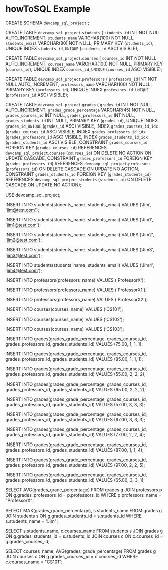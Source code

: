# howToSQL Example


CREATE SCHEMA `devcamp_sql_project` ;

CREATE TABLE `devcamp_sql_project`.`students` (
  `students_id` INT NOT NULL AUTO_INCREMENT,
  `students_name` VARCHAR(100) NOT NULL,
  `students_email` VARCHAR(80) NOT NULL,
  PRIMARY KEY (`students_id`),
  UNIQUE INDEX `students_id_UNIQUE` (`students_id` ASC) VISIBLE);
  
CREATE TABLE `devcamp_sql_project`.`courses` (
  `courses_id` INT NOT NULL AUTO_INCREMENT,
  `courses_name` VARCHAR(100) NOT NULL,
  PRIMARY KEY (`courses_id`),
  UNIQUE INDEX `courses_id_UNIQUE` (`courses_id` ASC) VISIBLE);

CREATE TABLE `devcamp_sql_project`.`professors` (
  `professors_id` INT NOT NULL AUTO_INCREMENT,
  `professors_name` VARCHAR(100) NOT NULL,
  PRIMARY KEY (`professors_id`),
  UNIQUE INDEX `professors_id_UNIQUE` (`professors_id` ASC) VISIBLE);
  
CREATE TABLE `devcamp_sql_project`.`grades` (
  `grades_id` INT NOT NULL AUTO_INCREMENT,
  `grades_grade_percentage` VARCHAR(45) NOT NULL,
  `grades_courses_id` INT NULL,
  `grades_professors_id` INT NULL,
  `grades_students_id` INT NULL,
  PRIMARY KEY (`grades_id`),
  UNIQUE INDEX `grades_id_UNIQUE` (`grades_id` ASC) VISIBLE,
  INDEX `grades_courses_id_idx` (`grades_courses_id` ASC) VISIBLE,
  INDEX `grades_professors_id_idx` (`grades_professors_id` ASC) VISIBLE,
  INDEX `grades_students_id_idx` (`grades_students_id` ASC) VISIBLE,
  CONSTRAINT `grades_courses_id`
    FOREIGN KEY (`grades_courses_id`)
    REFERENCES `devcamp_sql_project`.`courses` (`courses_id`)
    ON DELETE NO ACTION
    ON UPDATE CASCADE,
  CONSTRAINT `grades_professors_id`
    FOREIGN KEY (`grades_professors_id`)
    REFERENCES `devcamp_sql_project`.`professors` (`professors_id`)
    ON DELETE CASCADE
    ON UPDATE NO ACTION,
  CONSTRAINT `grades_students_id`
    FOREIGN KEY (`grades_students_id`)
    REFERENCES `devcamp_sql_project`.`students` (`students_id`)
    ON DELETE CASCADE
    ON UPDATE NO ACTION);


USE devcamp_sql_project;

INSERT INTO students(students_name, students_email)
VALUES ('Jim', 'jim@test.com');

INSERT INTO students(students_name, students_email)
VALUES ('Jim1', 'jim1@test.com');

INSERT INTO students(students_name, students_email)
VALUES ('Jim2', 'jim2@test.com');

INSERT INTO students(students_name, students_email)
VALUES ('Jim3', 'jim3@test.com');

INSERT INTO students(students_name, students_email)
VALUES ('Jim4', 'jim4@test.com');

INSERT INTO professors(professors_name)
VALUES ('ProfessorX');

INSERT INTO professors(professors_name)
VALUES ('ProfessorX1');

INSERT INTO professors(professors_name)
VALUES ('ProfessorX2');

INSERT INTO courses(courses_name)
VALUES ('CS101');

INSERT INTO courses(courses_name)
VALUES ('CS102');

INSERT INTO courses(courses_name)
VALUES ('CS103');

INSERT INTO grades(grades_grade_percentage, grades_courses_id, grades_professors_id, grades_students_id)
VALUES (75.00, 1, 1, 1);

INSERT INTO grades(grades_grade_percentage, grades_courses_id, grades_professors_id, grades_students_id)
VALUES (85.00, 1, 1, 1);

INSERT INTO grades(grades_grade_percentage, grades_courses_id, grades_professors_id, grades_students_id)
VALUES (55.00, 2, 2, 2);

INSERT INTO grades(grades_grade_percentage, grades_courses_id, grades_professors_id, grades_students_id)
VALUES (65.00, 2, 2, 2);

INSERT INTO grades(grades_grade_percentage, grades_courses_id, grades_professors_id, grades_students_id)
VALUES (57.00, 3, 3, 3);

INSERT INTO grades(grades_grade_percentage, grades_courses_id, grades_professors_id, grades_students_id)
VALUES (67.00, 3, 3, 3);

INSERT INTO grades(grades_grade_percentage, grades_courses_id, grades_professors_id, grades_students_id)
VALUES (77.00, 2, 2, 4);

INSERT INTO grades(grades_grade_percentage, grades_courses_id, grades_professors_id, grades_students_id)
VALUES (87.00, 1, 1, 4);

INSERT INTO grades(grades_grade_percentage, grades_courses_id, grades_professors_id, grades_students_id)
VALUES (97.00, 2, 2, 5);

INSERT INTO grades(grades_grade_percentage, grades_courses_id, grades_professors_id, grades_students_id)
VALUES (65.00, 3, 3, 1);

SELECT AVG(grades_grade_percentage)
FROM grades g
JOIN professors p
ON g.grades_professors_id = p.professors_id
WHERE p.professors_name = "ProfessorX";

SELECT MAX(grades_grade_percentage), s.students_name
FROM grades g
JOIN students s
ON g.grades_students_id = s.students_id
WHERE s.students_name = "Jim";

SELECT s.students_name, c.courses_name
FROM students s
JOIN grades g
ON g.grades_students_id = s.students_id
JOIN courses c
ON c.courses_id = g.grades_courses_id;

SELECT courses_name, AVG(grades_grade_percentage)
FROM grades g
JOIN courses c
ON g.grades_courses_id = c.courses_id
WHERE c.courses_name = "CS101";



